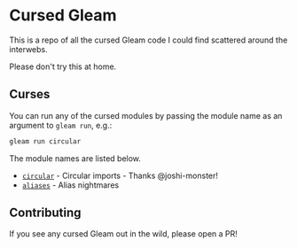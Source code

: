 # Cursed Gleam

This is a repo of all the cursed Gleam code I could find scattered around the
interwebs.

Please don't try this at home.

## Curses

You can run any of the cursed modules by passing the module name as an argument to
`gleam run`, e.g.:

```bash
gleam run circular
```

The module names are listed below.

- [`circular`](./src/cursed/circular) - Circular imports - Thanks @joshi-monster!
- [`aliases`](./src/cursed/aliases) - Alias nightmares

## Contributing

If you see any cursed Gleam out in the wild, please open a PR!
